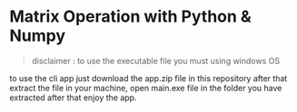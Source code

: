 # Matrix Operation with Python & Numpy

>disclaimer : to use the executable file you must using windows OS

to use the cli app just download the app.zip file in this repository after that extract the file in your machine, open main.exe file in the folder you have extracted after that enjoy the app.